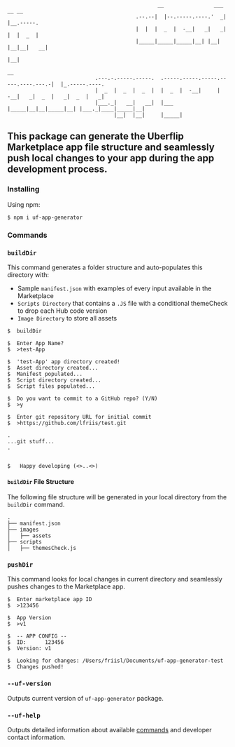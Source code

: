                                                     __                ___ __ __
                                             .--.--|  |--.-----.----.'  _|  |__.-----.
                                             |  |  |  _  |  -__|   _|   _|  |  |  _  |
                                             |_____|_____|_____|__| |__| |__|__|   __|
                                                                               |__|
                                                                                         __
                                .---.-.-----.-----.  .-----.-----.-----.-----.----.---.-|  |_.-----.----.
                                |  _  |  _  |  _  |  |  _  |  -__|     |  -__|   _|  _  |   _|  _  |   _|
                                |___._|   __|   __|  |___  |_____|__|__|_____|__| |___._|____|_____|__|
                                      |__|  |__|     |_____|

## This package can generate the Uberflip Marketplace app file structure and seamlessly push local changes to your app during the app development process.

### Installing

Using npm:
```
$ npm i uf-app-generator
```

### Commands

### `buildDir`

This command generates a folder structure and auto-populates this directory with:
- Sample `manifest.json` with examples of every input available in the Marketplace
- `Scripts Directory` that contains a `.JS` file with a conditional themeCheck to drop each Hub code version
- `Image Directory` to store all assets

```
$  buildDir

$  Enter App Name?
$  >test-App

$  'test-App' app directory created!
$  Asset directory created...
$  Manifest populated...
$  Script directory created...
$  Script files populated...

$  Do you want to commit to a GitHub repo? (Y/N)
$  >y

$  Enter git repository URL for initial commit
$  >https://github.com/lfriis/test.git

.
...git stuff...
.


$   Happy developing (<>..<>)
```

#### `buildDir` File Structure

The following file structure will be generated in your local directory from the `buildDir` command.

```
.
├── manifest.json
├── images
│   ├── assets
├── scripts
│   ├── themesCheck.js
```

### `pushDir`

This command looks for local changes in current directory and seamlessly pushes changes to the Marketplace app.

```
$  Enter marketplace app ID
$  >123456

$  App Version
$  >v1

$  -- APP CONFIG --
$  ID:      123456
$  Version: v1

$  Looking for changes: /Users/friisl/Documents/uf-app-generator-test
$  Changes pushed!
```

### `--uf-version`

Outputs current version of `uf-app-generator` package.

### `--uf-help`

Outputs detailed information about available [commands](#commands) and developer contact information.

